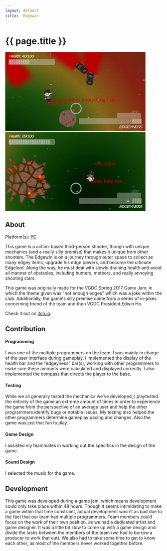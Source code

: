 ```yaml
---
layout:	default
title:	Edgewin
---
```


# {{ page.title }}
 
<img src="images/edgewin2.png" width="450">
<img src="images/edgewin3.png" width="450">

## About
Platform(s): [PC](https://xuanf1.itch.io/edgewin-the-game)

This game is a action-based third-person shooter, though with unique mechanics (and a really silly premise) that makes it unique from other shooters. The Edgewin is on a journey through outer space to collect as many edgey items, upgrade his edge powers, and become the ultimate Edgelord. Along the way, he must deal with slowly draining health and avoid all manner of obstacles, including hunters, meteors, and really annoying shooting stars. 

This game was originally made for the VGDC Spring 2017 Game Jam, in which the theme given was "not enough edges" which was a joke within the club. Additionally, the game's silly premise came from a series of in-jokes concerning friend of the team and then VGDC President Edwin Ho.

Check it out on [itch.io](https://xuanf1.itch.io/edgewin-the-game).

## Contribution
#### Programming 
I was one of the multiple programmers on the team. I was mainly in charge of the user interface during gameplay. I implemented the display of the health bar and the "edgeyness" bar(s), working with other programmers to make sure these amounts were calculated and displayed correctly. I also implemented the compass that directs the player to the base.

#### Testing
While we all generally tested the mechanics we've developed, I playtested the entirety of the game an extreme amount of times in order to experience the game from the perspective of an average user and help the other programmers identify bugs or notable issues. My testing also helped the other programmers determine gameplay pacing and changes. Also the game was just that fun to play.

#### Game Design
I assisted my teammates in working out the specifics in the design of the game.

#### Sound Design
I selected the music for the game.

## Development
This game was developed during a game jam, which means development could only take place within 48 hours. Though it seems intimidating to make a game within that time constraint, actual development wasn't as bad due to the fact that our team had multiple programmers. Team members could focus on the work of their own position, as we had a dedicated artist and game designer. It was a little bit slow to come up with a game design and divide the tasks between the members of the team (we had to borrow a producer to work that out). We also had to take some time to get to know each other, as most of the members never worked together before.